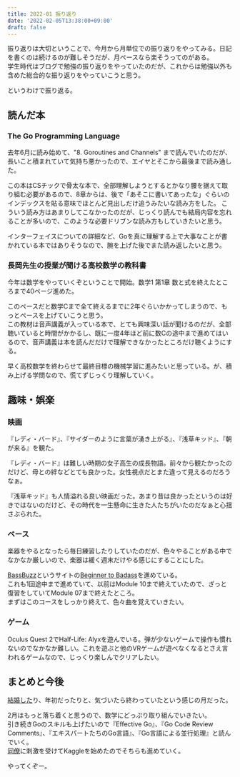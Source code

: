 ```yaml
---
title: 2022-01 振り返り
date: '2022-02-05T13:38:00+09:00'
draft: false
---
```


振り返りは大切ということで、今月から月単位での振り返りをやってみる。日記を書くのは続けるのが難しそうだが、月ペースなら楽そうってのがある。  
学生時代はブログで勉強の振り返りをやっていたのだが、これからは勉強以外も含めた総合的な振り返りをやっていこうと思う。

というわけで振り返る。

## 読んだ本

### The Go Programming Language

去年6月に読み始めて、"8. Goroutines and Channels" まで読んでいたのだが、長いこと積まれていて気持ち悪かったので、エイヤとそこから最後まで読み通した。

この本はCSチックで骨太な本で、全部理解しようとするとかなり腰を据えて取り組む必要があるので、8章からは、後で「あそこに書いてあったな」ぐらいのインデックスを貼る意味でほとんど見出しだけ追うみたいな読み方をした。
こういう読み方はあまりしてこなかったのだが、じっくり読んでも結局内容を忘れることが多いので、このような必要ドリブンな読み方もしていきたいと思う。

インターフェイスについての詳細など、Goを真に理解する上で大事なことが書かれている本ではありそうなので、腕を上げた後でまた読み返したいと思う。

### 長岡先生の授業が聞ける高校数学の教科書

今年は数学をやっていくぞということで開始。数学1 第1章 数と式を終えたところまで40ページ進めた。

このペースだと数学Cまで全て終えるまでに2年ぐらいかかってしまうので、もっとペースを上げていこうと思う。  
この教材は音声講義が入っている本で、とても興味深い話が聞けるのだが、全部聴いていると時間がかかるし、既に一度4年ほど前に数Cの途中まで進めてはいるので、音声講義は本を読んだだけで理解できなかったところだけ聴くようにする。

早く高校数学を終わらせて最終目標の機械学習に進みたいと思っている。が、積み上げる学問なので、慌てずじっくり理解していく。

## 趣味・娯楽

### 映画

『レディ・バード』、『サイダーのように言葉が湧き上がる』、『浅草キッド』、『朝が来る』を観た。

『レディ・バード』は難しい時期の女子高生の成長物語。前々から観たかったのだけど、母との絆などとても良かった。女性視点だとまた違って見えるのだろうなぁ。

『浅草キッド』も人情溢れる良い映画だった。あまり昔は良かったというのは好きではないのだけど、その時代を一生懸命に生きた人たちがいたのだなぁと心揺さぶられた。

### ベース

楽器をやるとなったら毎日練習したりしていたのだが、色々やることがある中でなかなか厳しいので、楽器は緩く週末だけやる感じにすることにした。

[BassBuzz](https://www.bassbuzz.com/)というサイトの[Beginner to Badass](https://www.bassbuzz.com/lessons/beginner)を進めている。    
これも1回途中まで進めていて、以前はModule 10まで終えていたので、ざっと復習をしていてModule 07まで終えたところ。  
まずはこのコースをしっかり終えて、色々曲を覚えていきたい。

### ゲーム

Oculus Quest 2でHalf-Life: Alyxを遊んでいる。弾が少ないゲームで操作も慣れないのでなかなか難しい。これを遊ぶと他のVRゲームが遊べなくなるとさえ言われるゲームなので、じっくり楽しんでクリアしたい。

## まとめと今後

[結婚した](https://okweird.net/blog/got-married/)り、年初だったりと、気づいたら終わっていたという感じの月だった。  

2月はもっと落ち着くと思うので、数学にどっぷり取り組んでいきたい。  
引き続きGoのスキルも上げたいので『Effective Go』、『Go Code Review Comments』、『エキスパートたちのGo言語』、『Go言語による並行処理』と読んでいく。  
[同僚](https://twitter.com/akht_ikd)に刺激を受けてKaggleを始めたのでそちらも進めていく。  

やってくぞー。
